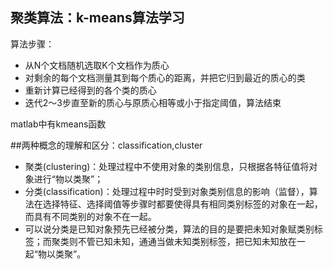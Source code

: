 ## 聚类算法：k-means算法学习

算法步骤：
- 从N个文档随机选取K个文档作为质心
- 对剩余的每个文档测量其到每个质心的距离，并把它归到最近的质心的类
- 重新计算已经得到的各个类的质心
- 迭代2～3步直至新的质心与原质心相等或小于指定阈值，算法结束

matlab中有kmeans函数

##两种概念的理解和区分：classification,cluster
* 聚类(clustering)：处理过程中不使用对象的类别信息，只根据各特征值将对象进行“物以类聚”；
* 分类(classification)：处理过程中时时受到对象类别信息的影响（监督），算法在选择特征、选择阈值等步骤时都要使得具有相同类别标签的对象在一起，而具有不同类别的对象不在一起。
* 可以说分类是已知对象预先已经被分类，算法的目的是要把未知对象赋类别标签；而聚类则不管已知未知，通通当做未知类别标签，把已知未知放在一起“物以类聚”。

